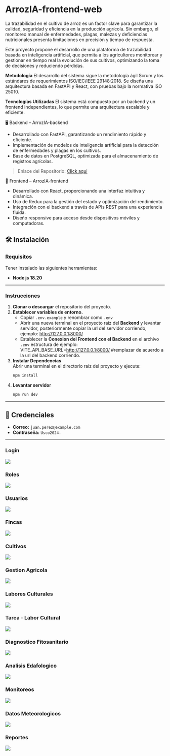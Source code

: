 # ArrozIA-frontend-web

La trazabilidad en el cultivo de arroz es un factor clave para garantizar la calidad, seguridad y eficiencia en la producción agrícola. Sin embargo, el monitoreo manual de enfermedades, plagas, malezas y deficiencias nutricionales presenta limitaciones en precisión y tiempo de respuesta.

Este proyecto propone el desarrollo de una plataforma de trazabilidad basada en inteligencia artificial, que permita a los agricultores monitorear y gestionar en tiempo real la evolución de sus cultivos, optimizando la toma de decisiones y reduciendo pérdidas.

**Metodología**
El desarrollo del sistema sigue la metodología ágil Scrum y los estándares de requerimientos ISO/IEC/IEEE 29148:2018. Se diseña una arquitectura basada en FastAPI y React, con pruebas bajo la normativa ISO 25010. 

**Tecnologías Utilizadas**
El sistema está compuesto por un backend y un frontend independientes, lo que permite una arquitectura escalable y eficiente.

🖥️ Backend – ArrozIA-backend
- Desarrollado con FastAPI, garantizando un rendimiento rápido y eficiente.
- Implementación de modelos de inteligencia artificial para la detección de enfermedades y plagas en los cultivos.
- Base de datos en PostgreSQL, optimizada para el almacenamiento de registros agrícolas.
> Enlace del Repositorio: [Click aqui](https://github.com/duvancardozo18/ArrozIA-backend)

📌 Frontend – ArrozIA-frontend
- Desarrollado con React, proporcionando una interfaz intuitiva y dinámica.
- Uso de Redux para la gestión del estado y optimización del rendimiento.
- Integración con el backend a través de APIs REST para una experiencia fluida.
- Diseño responsive para acceso desde dispositivos móviles y computadoras.


## 🛠️   Instalación  

### Requisitos 
Tener instalado las siguientes herramientas: 
- **Node js 18.20**


---

### Instrucciones  
1. **Clonar o descargar** el repositorio del proyecto.  
2. **Establecer variables de entorno.**  
   - Copiar `.env.example` y renombrar como `.env`
   - Abrir una nueva terminal en el proyecto raiz del **Backend** y levantar servidor, posteriormente copiar la url del servidor corriendo, ejemplo: http://127.0.0.1:8000/
   - Establecer la **Conexion del Frontend con el Backend** en el archivo `.env` estructura de ejemplo: VITE_API_BASE_URL=http://127.0.0.1:8000/
#remplazar de acuerdo a la url del backend corriendo.
4. **Instalar Dependencias**  
   Abrir una terminal en el directorio raíz del proyecto y ejecute:  
   ```bash
   npm install
4. **Levantar servidor**  
   ```bash
   npm run dev
---
## 🚀 Credenciales

- **Correo:** `juan.perez@example.com`  
- **Contraseña:** `Usco2024.` 
---


### Login
![](<#>)

### Roles
![](<#>)

### Usuarios
![](<#>)

### Fincas
![](<#>)

### Cultivos
![](<#>)

### Gestion Agricola
![](<#>)

### Labores Culturales
![](<#>)

### Tarea - Labor Cultural
![](<#>)

### Diagnostico Fitosanitario
![](<#>)

### Analisis Edafologico
![](<#>)

### Monitoreos
![](<#>)

### Datos Meteorologicos
![](<#>)

### Reportes
![](<#>)


